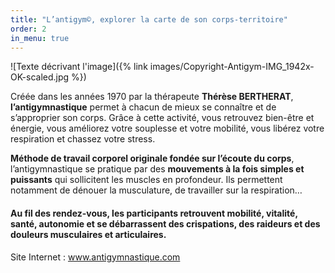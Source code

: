 ```yaml
---
title: "L’antigym©, explorer la carte de son corps-territoire"
order: 2
in_menu: true
---
```

![Texte décrivant l'image]({% link images/Copyright-Antigym-IMG_1942x-OK-scaled.jpg %})

Créée dans les années 1970 par la thérapeute **Thérèse BERTHERAT**, **l’antigymnastique** permet à chacun de mieux se connaître et de s’approprier son corps. Grâce à cette activité, vous retrouvez bien-être et énergie, vous améliorez votre souplesse et votre mobilité, vous libérez votre respiration et chassez votre stress.

**Méthode de travail corporel originale fondée sur l’écoute du corps**, l’antigymnastique se pratique par des **mouvements à la fois simples et puissants** qui sollicitent les muscles en profondeur. Ils permettent notamment de dénouer la musculature, de travailler sur la respiration… 

#### Au fil des rendez-vous, les participants retrouvent mobilité, vitalité, santé, autonomie et se débarrassent des crispations, des raideurs et des douleurs musculaires et articulaires.

Site Internet : www.antigymnastique.com 
